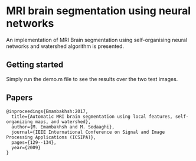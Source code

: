 # MRI brain segmentation using neural networks

An implementation of MRI Brain segmentation using self-organising neural networks and watershed algorithm is presented.

## Getting started

Simply run the demo.m file to see the results over the two test images.

## Papers

```
@inproceedings{Emambakhsh:2017,
  title={Automatic MRI brain segmentation using local features, self-organizing maps, and watershed},
  author={M. Emambakhsh and M. Sedaaghi},
  journal={IEEE International Conference on Signal and Image Processing Applications (ICSIPA)},
  pages={129--134},
  year={2009}
}
```
